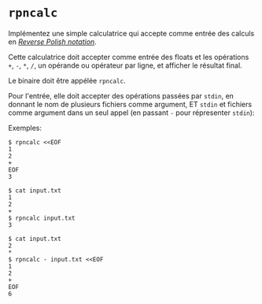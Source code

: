 # `rpncalc`

Implémentez une simple calculatrice qui accepte comme entrée des calculs en [_Reverse Polish notation_](https://en.wikipedia.org/wiki/Reverse_Polish_notation).

Cette calculatrice doit accepter comme entrée des floats et les opérations `+`, `-`, `*`, `/`, un opérande ou opérateur par ligne, et afficher le résultat final.

Le binaire doit être appélée `rpncalc`.

Pour l'entrée, elle doit accepter des opérations passées par `stdin`, en donnant le nom de plusieurs fichiers comme argument, ET `stdin` et fichiers comme argument dans un seul appel (en passant `-` pour répresenter `stdin`):

Exemples:

```
$ rpncalc <<EOF
1
2
+
EOF
3
```

```
$ cat input.txt
1
2
+
$ rpncalc input.txt
3
```

```
$ cat input.txt
2
*
$ rpncalc - input.txt <<EOF
1
2
+
EOF
6
```
